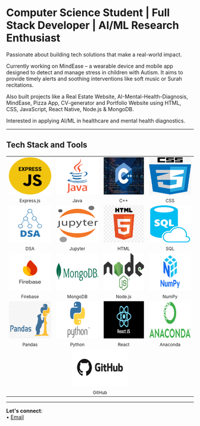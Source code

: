  # Computer Science Student | Full Stack Developer | AI/ML Research Enthusiast

 Passionate about building tech solutions that make a real-world impact.  
 
Currently working on MindEase – a wearable device and mobile app designed to detect and manage stress in children with Autism. It aims to provide timely alerts and soothing interventions like soft music or Surah recitations. 
 
 Also built projects like a Real Estate Website, AI-Mental-Health-Diagnosis, MindEase, Pizza App, CV-generator and Portfolio Website using HTML, CSS, JavaScript, React Native, Node.js & MongoDB.  
 
 Interested in applying AI/ML in healthcare and mental health diagnostics.

---

##  Tech Stack and Tools

<table align="center">
  <tr>
    <td align="center">
      <img src="expressJs.png" width="150" height="100"/><br><sub>Express.js</sub>
    </td>
    <td align="center">
      <img src="java.png" width="150" height="100"/><br><sub>Java</sub>
    </td>
    <td align="center">
      <img src="C++.jpg" width="150" height="100"/><br><sub>C++</sub>
    </td>
    <td align="center">
      <img src="CSS.png" width="150" height="100"/><br><sub>CSS</sub>
    </td>
  </tr>
  <tr>
    <td align="center">
      <img src="DSA.png" width="150" height="100"/><br><sub>DSA</sub>
    </td>
    <td align="center">
      <img src="Jupyter.png" width="150" height="100"/><br><sub>Jupyter</sub>
    </td>
    <td align="center">
      <img src="HTML.png" width="150" height="100"/><br><sub>HTML</sub>
    </td>
    <td align="center">
      <img src="SQL.png" width="150" height="100"/><br><sub>SQL</sub>
    </td>
  </tr>
  <tr>
    <td align="center">
      <img src="firebase.png" width="150" height="100"/><br><sub>Firebase</sub>
    </td>
    <td align="center">
      <img src="mongodb.jpg" width="150" height="100"/><br><sub>MongoDB</sub>
    </td>
    <td align="center">
      <img src="nodeJs.png" width="150" height="100"/><br><sub>Node.js</sub>
    </td>
    <td align="center">
      <img src="numpy1.png" width="150" height="100"/><br><sub>NumPy</sub>
    </td>
  </tr>
  <tr>
    <td align="center">
      <img src="pandas2.png" width="150" height="100"/><br><sub>Pandas</sub>
    </td>
    <td align="center">
      <img src="python1.png" width="150" height="100"/><br><sub>Python</sub>
    </td>
    <td align="center">
      <img src="reactJs.png" width="150" height="100"/><br><sub>React</sub>
    </td>
    <td align="center">
      <img src="Anaconda.png" width="150" height="100"/><br><sub>Anaconda</sub>
    </td>
  </tr>
  <tr>
    <td align="center" colspan="4">
      <img src="github1.jpg" width="150" height="100"/><br><sub>GitHub</sub>
    </td>
  </tr>
</table>




---


 **Let's connect**:  
 • [Email](aimen.azhar111333@gmail.com)

